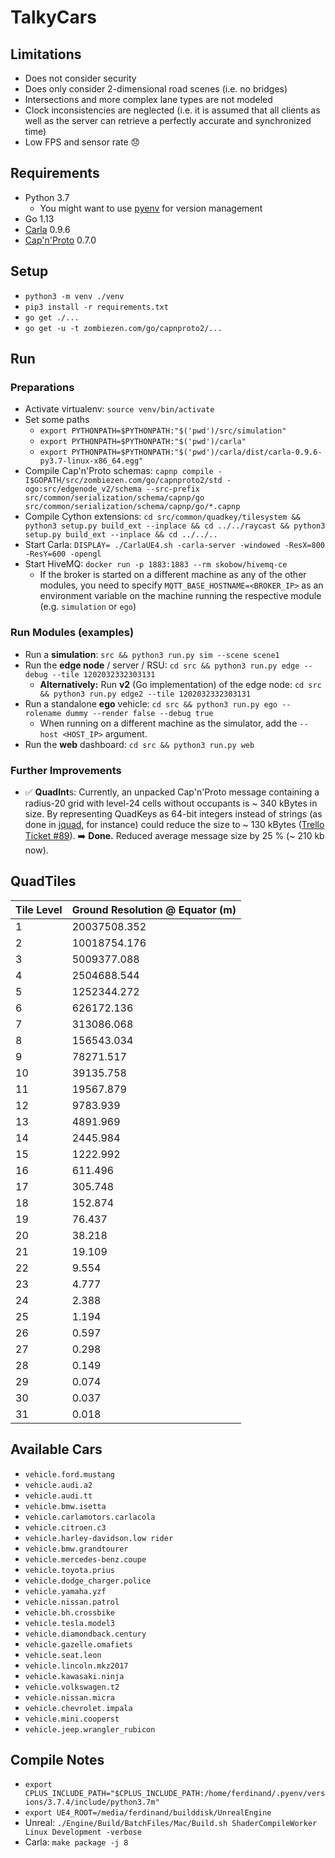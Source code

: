 # TalkyCars

## Limitations
* Does not consider security
* Does only consider 2-dimensional road scenes (i.e. no bridges)
* Intersections and more complex lane types are not modeled
* Clock inconsistencies are neglected (i.e. it is assumed that all clients as well as the server can retrieve a perfectly accurate and synchronized time)
* Low FPS and sensor rate 😞

## Requirements
* Python 3.7
  * You might want to use [pyenv](https://github.com/pyenv/pyenv) for version management
* Go 1.13
* [Carla](https://github.com/carla-simulator/carla) 0.9.6
* [Cap'n'Proto](https://capnproto.org/install.html) 0.7.0

## Setup
* `python3 -m venv ./venv`
* `pip3 install -r requirements.txt`
* `go get ./...`
* `go get -u -t zombiezen.com/go/capnproto2/...`

## Run
### Preparations
* Activate virtualenv: `source venv/bin/activate`
* Set some paths
  * `export PYTHONPATH=$PYTHONPATH:"$('pwd')/src/simulation"`
  * `export PYTHONPATH=$PYTHONPATH:"$('pwd')/carla"`
  * `export PYTHONPATH=$PYTHONPATH:"$('pwd')/carla/dist/carla-0.9.6-py3.7-linux-x86_64.egg"`
* Compile Cap'n'Proto schemas: `capnp compile -I$GOPATH/src/zombiezen.com/go/capnproto2/std -ogo:src/edgenode_v2/schema --src-prefix src/common/serialization/schema/capnp/go src/common/serialization/schema/capnp/go/*.capnp`
* Compile Cython extensions: `cd src/common/quadkey/tilesystem && python3 setup.py build_ext --inplace && cd ../../raycast && python3 setup.py build_ext --inplace && cd ../../..`
* Start Carla: `DISPLAY= ./CarlaUE4.sh -carla-server -windowed -ResX=800 -ResY=600 -opengl`
* Start HiveMQ: `docker run -p 1883:1883 --rm skobow/hivemq-ce`
  * If the broker is started on a different machine as any of the other modules, you need to specify `MQTT_BASE_HOSTNAME=<BROKER_IP>` as an environment variable on the machine running the respective module (e.g. `simulation` or `ego`)

### Run Modules (examples)
* Run a **simulation**: `src && python3 run.py sim --scene scene1`
* Run the **edge node** / server / RSU: `cd src && python3 run.py edge --debug --tile 1202032332303131`
  * **Alternatively:** Run **v2** (Go implementation) of the edge node: `cd src && python3 run.py edge2 --tile 1202032332303131`
* Run a standalone **ego** vehicle: `cd src && python3 run.py ego --rolename dummy --render false --debug true`
  * When running on a different machine as the simulator, add the `--host <HOST_IP>` argument.
* Run the **web** dashboard: `cd src && python3 run.py web`

### Further Improvements
* ✅ **QuadInt**s: Currently, an unpacked Cap'n'Proto message containing a radius-20 grid with level-24 cells without occupants is ~ 340 kBytes in size. By representing QuadKeys as 64-bit integers instead of strings (as done in [jquad](https://github.com/ethlo/jquad), for instance) could reduce the size to ~ 130 kBytes ([Trello Ticket #89](https://trello.com/c/BrxwRiMd)). ➡️ **Done.** Reduced average message size by 25 % (~ 210 kb now).   

## QuadTiles
| Tile Level | Ground Resolution @ Equator (m) |
|------------|---------------------------------|
| 1          | 20037508.352                    |
| 2          | 10018754.176                    |
| 3          | 5009377.088                     |
| 4          | 2504688.544                     |
| 5          | 1252344.272                     |
| 6          | 626172.136                      |
| 7          | 313086.068                      |
| 8          | 156543.034                      |
| 9          | 78271.517                       |
| 10         | 39135.758                       |
| 11         | 19567.879                       |
| 12         | 9783.939                        |
| 13         | 4891.969                        |
| 14         | 2445.984                        |
| 15         | 1222.992                        |
| 16         | 611.496                         |
| 17         | 305.748                         |
| 18         | 152.874                         |
| 19         | 76.437                          |
| 20         | 38.218                          |
| 21         | 19.109                          |
| 22         | 9.554                           |
| 23         | 4.777                           |
| 24         | 2.388                           |
| 25         | 1.194                           |
| 26         | 0.597                           |
| 27         | 0.298                           |
| 28         | 0.149                           |
| 29         | 0.074                           |
| 30         | 0.037                           |
| 31         | 0.018                           |

## Available Cars
* `vehicle.ford.mustang`
* `vehicle.audi.a2`
* `vehicle.audi.tt`
* `vehicle.bmw.isetta`
* `vehicle.carlamotors.carlacola`
* `vehicle.citroen.c3`
* `vehicle.harley-davidson.low rider`
* `vehicle.bmw.grandtourer`
* `vehicle.mercedes-benz.coupe`
* `vehicle.toyota.prius`
* `vehicle.dodge_charger.police`
* `vehicle.yamaha.yzf`
* `vehicle.nissan.patrol`
* `vehicle.bh.crossbike`
* `vehicle.tesla.model3`
* `vehicle.diamondback.century`
* `vehicle.gazelle.omafiets`
* `vehicle.seat.leon`
* `vehicle.lincoln.mkz2017`
* `vehicle.kawasaki.ninja`
* `vehicle.volkswagen.t2`
* `vehicle.nissan.micra`
* `vehicle.chevrolet.impala`
* `vehicle.mini.cooperst`
* `vehicle.jeep.wrangler_rubicon`

## Compile Notes
* `export CPLUS_INCLUDE_PATH="$CPLUS_INCLUDE_PATH:/home/ferdinand/.pyenv/versions/3.7.4/include/python3.7m"`
* `export UE4_ROOT=/media/ferdinand/builddisk/UnrealEngine`
* Unreal: `./Engine/Build/BatchFiles/Mac/Build.sh ShaderCompileWorker Linux Development -verbose`
* Carla: `make package -j 8` 